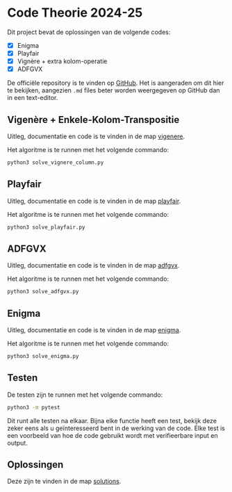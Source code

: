 # Code Theorie 2024-25

Dit project bevat de oplossingen van de volgende codes:

- [x] Enigma
- [x] Playfair
- [x] Vignère + extra kolom-operatie
- [x] ADFGVX

De officiële repository is te vinden op [GitHub](https://github.com/samuelvnimwegen/Code-Theory-2024-25).
Het is aangeraden om dit hier te bekijken, aangezien `.md` files beter worden weergegeven op GitHub dan in een text-editor.
## Vigenère + Enkele-Kolom-Transpositie

Uitleg, documentatie en code is te vinden in de map [vigenere](vigenere/README.md).

Het algoritme is te runnen met het volgende commando:

```bash
python3 solve_vignere_column.py
```

## Playfair

Uitleg, documentatie en code is te vinden in de map [playfair](playfair/README.md).

Het algoritme is te runnen met het volgende commando:

```bash
python3 solve_playfair.py
```

## ADFGVX

Uitleg, documentatie en code is te vinden in de map [adfgvx](adfgvx/README.md).

Het algoritme is te runnen met het volgende commando:

```bash
python3 solve_adfgvx.py
```

## Enigma

Uitleg, documentatie en code is te vinden in de map [enigma](enigma/README.md).

Het algoritme is te runnen met het volgende commando:

```bash
python3 solve_enigma.py
```

## Testen

De testen zijn te runnen met het volgende commando:

```bash
python3 -m pytest
```

Dit runt alle testen na elkaar.
Bijna elke functie heeft een test, bekijk deze zeker eens als u geïnteresseerd bent in de werking van de code.
Elke test is een voorbeeld van hoe de code gebruikt wordt met verifieerbare input en output.
## Oplossingen

Deze zijn te vinden in de map [solutions](solutions).